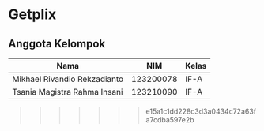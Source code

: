 # Getplix

## Anggota Kelompok

| Nama                         | NIM        | Kelas |
|------------------------------|------------|-------|
| Mikhael Rivandio Rekzadianto | 123200078  | IF-A  |
| Tsania Magistra Rahma Insani | 123210090  | IF-A  |
>>>>>>> e15a1c1dd228c3d3a0434c72a63fa7cdba597e2b
